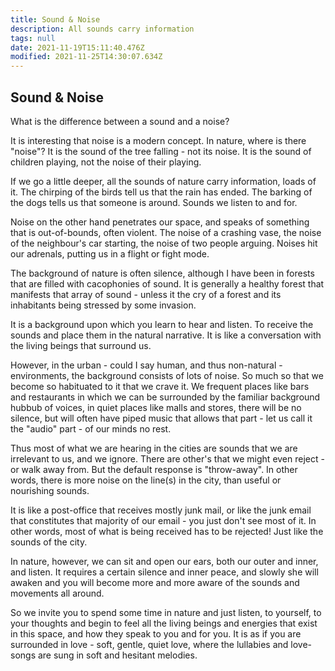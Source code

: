 ```yaml
---
title: Sound & Noise
description: All sounds carry information
tags: null
date: 2021-11-19T15:11:40.476Z
modified: 2021-11-25T14:30:07.634Z
---
```


## Sound & Noise

What is the difference between a sound and a noise?

It is interesting that noise is a modern concept. In nature, where is there "noise"? It is the sound of the tree falling - not its noise. It is the sound of children playing, not the noise of their playing.

If we go a little deeper, all the sounds of nature carry information, loads of it. The chirping of the birds tell us that the rain has ended. The barking of the dogs tells us that someone is around. Sounds we listen to and for.

Noise on the other hand penetrates our space, and speaks of something that is out-of-bounds, often violent. The noise of a crashing vase, the noise of the neighbour's car starting, the noise of two people arguing. Noises hit our adrenals, putting us in a flight or fight mode.

The background of nature is often silence, although I have been in forests that are filled with cacophonies of sound. It is generally a healthy forest that manifests that array of sound - unless it the cry of a forest and its inhabitants being stressed by some invasion.

It is a background upon which you learn to hear and listen. To receive the sounds and place them in the natural narrative. It is like a conversation with the living beings that surround us.

However, in the urban - could I say human, and thus non-natural - environments, the background consists of lots of noise. So much so that we become so habituated to it that we crave it. We frequent places like bars and restaurants in which we can be surrounded by the familiar background hubbub of voices, in quiet places like malls and stores, there will be no silence, but will often have piped music that allows that part - let us call it the "audio" part - of our minds no rest.

Thus most of what we are hearing in the cities are sounds that we are irrelevant to us, and we ignore. There are other's that we might even reject - or walk away from. But the default response is "throw-away". In other words, there is more noise on the line(s) in the city, than useful or nourishing sounds.

It is like a post-office that receives mostly junk mail, or like the junk email that constitutes that majority of our email - you just don't see most of it. In other words, most of what is being received has to be rejected! Just like the sounds of the city.

In nature, however, we can sit and open our ears, both our outer and inner, and listen. It requires a certain silence and inner peace, and slowly she will awaken and you will become more and more aware of the sounds and movements all around.

So we invite you to spend some time in nature and just listen, to yourself, to your thoughts and begin to feel all the living beings and energies that exist in this space, and how they speak to you and for you. It is as if you are surrounded in love - soft, gentle, quiet love, where the lullabies and love-songs are sung in soft and hesitant melodies.
